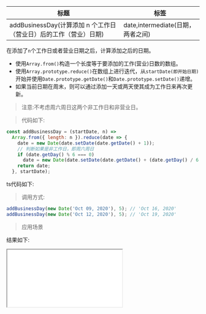 | 标题                                                              | 标签                              |
| ----------------------------------------------------------------- | --------------------------------- |
| addBusinessDay(计算添加 n 个工作日（营业日）后的工作（营业）日期) | date,intermediate(日期，两者之间) |

在添加了`n`个工作日或者营业日期之后，计算添加之后的日期。

- 使用`Array.from()`构造一个长度等于要添加的工作(营业)日数的数组。
- 使用`Array.prototype.reduce()`在数组上进行迭代，从`startDate(即开始日期)`开始并使用`Date.prototype.getDate()`和`Date.prototype.setDate()`递增。
- 如果当前日期在周末，则可以通过添加一天或两天使其成为工作日来再次更新。

> 注意:不考虑周六周日这两个非工作日和非营业日。

> 代码如下:

```js
const addBusinessDay = (startDate, n) =>
  Array.from({ length: n }).reduce(date => {
    date = new Date(date.setDate(date.getDate() + 1));
    // 判断如果是非工作日，即周六周日
    if (date.getDay() % 6 === 0)
      date = new Date(date.setDate(date.getDate() + (date.getDay() / 6 + 1)));
    return date;
  }, startDate);
```

ts代码如下:

<div class="code-editor" data-url="codes/javascript/ts/addBusinessDay.ts" data-language="typescript"></div>

> 调用方式:

```js
addBusinessDay(new Date('Oct 09, 2020'), 5); // 'Oct 16, 2020'
addBusinessDay(new Date('Oct 12, 2020'), 5); // 'Oct 19, 2020'
```

> 应用场景

<div class="code-editor" data-url="codes/javascript/html/addBusinessDay.html" data-language="html"></div>

结果如下:

<iframe src="codes/javascript/html/addBusinessDay.html"></iframe>
